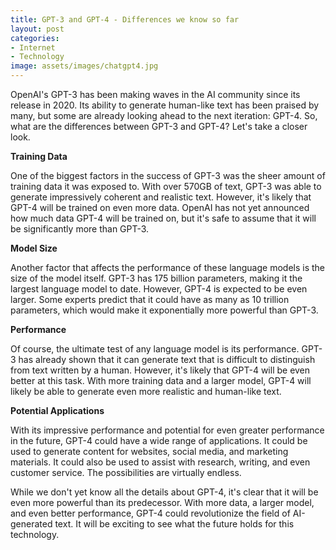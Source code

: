 ```yaml
---
title: GPT-3 and GPT-4 - Differences we know so far
layout: post
categories:
- Internet
- Technology
image: assets/images/chatgpt4.jpg
---
```


OpenAI's GPT-3 has been making waves in the AI community since its release in 2020. Its ability to generate human-like text has been praised by many, but some are already looking ahead to the next iteration: GPT-4. So, what are the differences between GPT-3 and GPT-4? Let's take a closer look.

**Training Data**

One of the biggest factors in the success of GPT-3 was the sheer amount of training data it was exposed to. With over 570GB of text, GPT-3 was able to generate impressively coherent and realistic text. However, it's likely that GPT-4 will be trained on even more data. OpenAI has not yet announced how much data GPT-4 will be trained on, but it's safe to assume that it will be significantly more than GPT-3.

**Model Size**

Another factor that affects the performance of these language models is the size of the model itself. GPT-3 has 175 billion parameters, making it the largest language model to date. However, GPT-4 is expected to be even larger. Some experts predict that it could have as many as 10 trillion parameters, which would make it exponentially more powerful than GPT-3.

**Performance**

Of course, the ultimate test of any language model is its performance. GPT-3 has already shown that it can generate text that is difficult to distinguish from text written by a human. However, it's likely that GPT-4 will be even better at this task. With more training data and a larger model, GPT-4 will likely be able to generate even more realistic and human-like text.

**Potential Applications**

With its impressive performance and potential for even greater performance in the future, GPT-4 could have a wide range of applications. It could be used to generate content for websites, social media, and marketing materials. It could also be used to assist with research, writing, and even customer service. The possibilities are virtually endless.

While we don't yet know all the details about GPT-4, it's clear that it will be even more powerful than its predecessor. With more data, a larger model, and even better performance, GPT-4 could revolutionize the field of AI-generated text. It will be exciting to see what the future holds for this technology.
